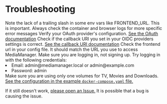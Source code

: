 # Troubleshooting

<note>
    Note the lack of a trailing slash in some env vars like FRONTEND_URL. This is important.
</note>

<tip>
    Always check the container and browser logs for more specific error messages
</tip>

<procedure title="I can't log in with OAuth/OIDC?" id="procedure-i-cannot-log-in-with-oauth">
    <step>Verify your OAuth provider's configuration. <a href="authentication-setup.md" anchor="openid-connect-settings-auth-openid-connect">See the OAuth documentation</a></step>
    <step>Check if the callback URI you set in your OIDC providers settings is correct. <a href="authentication-setup.md" anchor="redirect-uri">See the callback URI documentation</a> </step>
    <step>Check the frontend url in your config file. It should match the URL you use to access MediaManager.</step>
</procedure>

<procedure title="I cannot log in?" id="procedure-i-cannot-log-in">
   <step>Make sure you are logging in, not signing up.</step>
   <step>Try logging in with the following credentials: 
        <list>
          <li>Email: admin@mediamanager.local or admin@example.com</li>
          <li>Password: admin</li>
        </list>
   </step>
</procedure>

<procedure title="My hardlinks don't work?" id="procedure-my-hardlinks-dont-work">
   <step>Make sure you are using only one volumes for TV, Movies and Downloads. <a href="https://raw.githubusercontent.com/maxdorninger/MediaManager/refs/heads/master/docker-compose.yaml"> See the configuration in the example <code>docker-compose.yaml</code> file.</a></step>
</procedure>

<note>If it still doesn't work, <a href="https://github.com/maxdorninger/MediaManager/issues">please open an Issue.</a> It is possible that a bug is causing the issue.</note>